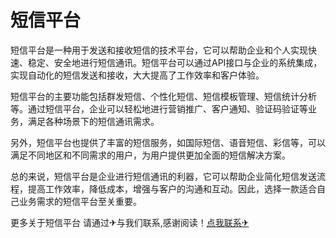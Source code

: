 # 短信平台

短信平台是一种用于发送和接收短信的技术平台，它可以帮助企业和个人实现快速、稳定、安全地进行短信通讯。短信平台可以通过API接口与企业的系统集成，实现自动化的短信发送和接收，大大提高了工作效率和客户体验。

短信平台的主要功能包括群发短信、个性化短信、短信模板管理、短信统计分析等。通过短信平台，企业可以轻松地进行营销推广、客户通知、验证码验证等业务，满足各种场景下的短信通讯需求。

另外，短信平台也提供了丰富的短信服务，如国际短信、语音短信、彩信等，可以满足不同地区和不同需求的用户，为用户提供更加全面的短信解决方案。

总的来说，短信平台是企业进行短信通讯的利器，它可以帮助企业简化短信发送流程，提高工作效率，降低成本，增强与客户的沟通和互动。因此，选择一款适合自己业务需求的短信平台至关重要。

更多关于短信平台 请通过✈与我们联系,感谢阅读！[点我联系✈](https://mail.G208.com)